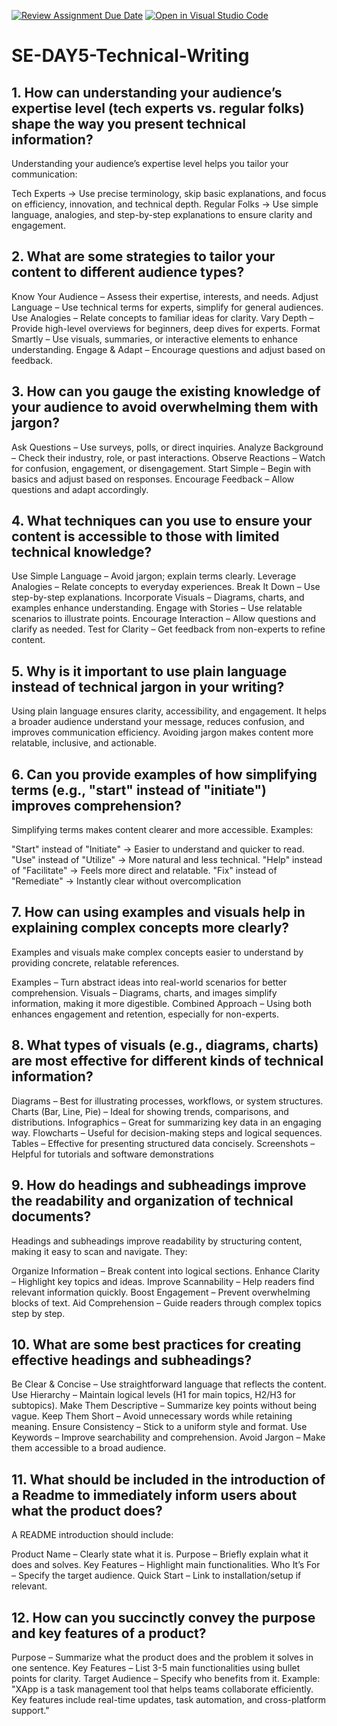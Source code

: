 [![Review Assignment Due Date](https://classroom.github.com/assets/deadline-readme-button-22041afd0340ce965d47ae6ef1cefeee28c7c493a6346c4f15d667ab976d596c.svg)](https://classroom.github.com/a/zsAR-pyY)
[![Open in Visual Studio Code](https://classroom.github.com/assets/open-in-vscode-2e0aaae1b6195c2367325f4f02e2d04e9abb55f0b24a779b69b11b9e10269abc.svg)](https://classroom.github.com/online_ide?assignment_repo_id=18411210&assignment_repo_type=AssignmentRepo)
# SE-DAY5-Technical-Writing
## 1. How can understanding your audience’s expertise level (tech experts vs. regular folks) shape the way you present technical information?
Understanding your audience’s expertise level helps you tailor your communication:

Tech Experts → Use precise terminology, skip basic explanations, and focus on efficiency, innovation, and technical depth.
Regular Folks → Use simple language, analogies, and step-by-step explanations to ensure clarity and engagement.

## 2. What are some strategies to tailor your content to different audience types?
Know Your Audience – Assess their expertise, interests, and needs.
Adjust Language – Use technical terms for experts, simplify for general audiences.
Use Analogies – Relate concepts to familiar ideas for clarity.
Vary Depth – Provide high-level overviews for beginners, deep dives for experts.
Format Smartly – Use visuals, summaries, or interactive elements to enhance understanding.
Engage & Adapt – Encourage questions and adjust based on feedback.

## 3. How can you gauge the existing knowledge of your audience to avoid overwhelming them with jargon?
Ask Questions – Use surveys, polls, or direct inquiries.
Analyze Background – Check their industry, role, or past interactions.
Observe Reactions – Watch for confusion, engagement, or disengagement.
Start Simple – Begin with basics and adjust based on responses.
Encourage Feedback – Allow questions and adapt accordingly.

## 4. What techniques can you use to ensure your content is accessible to those with limited technical knowledge?
Use Simple Language – Avoid jargon; explain terms clearly.
Leverage Analogies – Relate concepts to everyday experiences.
Break It Down – Use step-by-step explanations.
Incorporate Visuals – Diagrams, charts, and examples enhance understanding.
Engage with Stories – Use relatable scenarios to illustrate points.
Encourage Interaction – Allow questions and clarify as needed.
Test for Clarity – Get feedback from non-experts to refine content.

## 5. Why is it important to use plain language instead of technical jargon in your writing?
Using plain language ensures clarity, accessibility, and engagement. It helps a broader audience understand your message, reduces confusion, and improves communication efficiency. Avoiding jargon makes content more relatable, inclusive, and actionable.

## 6. Can you provide examples of how simplifying terms (e.g., "start" instead of "initiate") improves comprehension?
Simplifying terms makes content clearer and more accessible. Examples:

"Start" instead of "Initiate" → Easier to understand and quicker to read.
"Use" instead of "Utilize" → More natural and less technical.
"Help" instead of "Facilitate" → Feels more direct and relatable.
"Fix" instead of "Remediate" → Instantly clear without overcomplication

## 7. How can using examples and visuals help in explaining complex concepts more clearly?
Examples and visuals make complex concepts easier to understand by providing concrete, relatable references.

Examples – Turn abstract ideas into real-world scenarios for better comprehension.
Visuals – Diagrams, charts, and images simplify information, making it more digestible.
Combined Approach – Using both enhances engagement and retention, especially for non-experts.

## 8. What types of visuals (e.g., diagrams, charts) are most effective for different kinds of technical information?
Diagrams – Best for illustrating processes, workflows, or system structures.
Charts (Bar, Line, Pie) – Ideal for showing trends, comparisons, and distributions.
Infographics – Great for summarizing key data in an engaging way.
Flowcharts – Useful for decision-making steps and logical sequences.
Tables – Effective for presenting structured data concisely.
Screenshots – Helpful for tutorials and software demonstrations

## 9. How do headings and subheadings improve the readability and organization of technical documents?
Headings and subheadings improve readability by structuring content, making it easy to scan and navigate. They:

Organize Information – Break content into logical sections.
Enhance Clarity – Highlight key topics and ideas.
Improve Scannability – Help readers find relevant information quickly.
Boost Engagement – Prevent overwhelming blocks of text.
Aid Comprehension – Guide readers through complex topics step by step.

## 10. What are some best practices for creating effective headings and subheadings?
Be Clear & Concise – Use straightforward language that reflects the content.
Use Hierarchy – Maintain logical levels (H1 for main topics, H2/H3 for subtopics).
Make Them Descriptive – Summarize key points without being vague.
Keep Them Short – Avoid unnecessary words while retaining meaning.
Ensure Consistency – Stick to a uniform style and format.
Use Keywords – Improve searchability and comprehension.
Avoid Jargon – Make them accessible to a broad audience.

## 11. What should be included in the introduction of a Readme to immediately inform users about what the product does?
A README introduction should include:

Product Name – Clearly state what it is.
Purpose – Briefly explain what it does and solves.
Key Features – Highlight main functionalities.
Who It’s For – Specify the target audience.
Quick Start – Link to installation/setup if relevant.

## 12. How can you succinctly convey the purpose and key features of a product?
Purpose – Summarize what the product does and the problem it solves in one sentence.
Key Features – List 3-5 main functionalities using bullet points for clarity.
Target Audience – Specify who benefits from it.
Example:
"XApp is a task management tool that helps teams collaborate efficiently. Key features include real-time updates, task automation, and cross-platform support."
